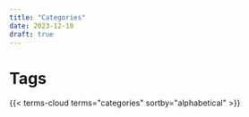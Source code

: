 ```yaml
---
title: "Categories"
date: 2023-12-10
draft: true
---
```


# Tags
{{< terms-cloud terms="categories" sortby="alphabetical" >}}

<!--

command line
masters
nlp
ontology
other
patient voice
phd
python
r
sentiment
shiny
tf-idf
trends
undergraduate
project

-->